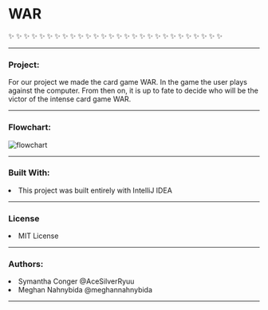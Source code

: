 # WAR
:sparkles: :sparkles: :sparkles: :sparkles: :sparkles: :sparkles: :sparkles: :sparkles: :sparkles: :sparkles: :sparkles: :sparkles: :sparkles: :sparkles: :sparkles: :sparkles: :sparkles: :sparkles: :sparkles: :sparkles: :sparkles: :sparkles: :sparkles: :sparkles:
:sparkles: :sparkles: :sparkles: :sparkles: 
<hr size = "4">

<h3> Project: </h3>
For our project we made the card game WAR. In the game the user plays against the computer. From then on, it is up to fate to decide who will be the victor of the intense card game WAR. 
 <hr size = "4">
 
 <h3> Flowchart: </h3>
 
![flowchart](https://user-images.githubusercontent.com/49411343/58842614-b71c0900-8634-11e9-8a74-480efc8e2a0d.png)

<hr size = "4">

<h3> Built With: </h3>
      <li>This project was built entirely with IntelliJ IDEA </li>
      <hr size = "4">
      
<h3> License </h3>
      <li>MIT License</li>
      <hr size = "4">
      
<h3> Authors: </h3>
      <li>Symantha Conger @AceSilverRyuu </li>
      <li>Meghan Nahnybida @meghannahnybida </li>
<hr size = "4">
